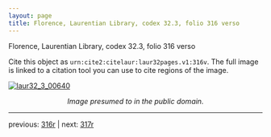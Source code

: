 ```yaml
---
layout: page
title: Florence, Laurentian Library, codex 32.3, folio 316 verso
---
```


Florence, Laurentian Library, codex 32.3, folio 316 verso

Cite this object as `urn:cite2:citelaur:laur32pages.v1:316v`.  The full image is linked to a citation tool you can use to cite regions of the image.

[![laur32_3_00640](http://www.homermultitext.org/iipsrv?IIIF=/project/homer/pyramidal/deepzoom/citelaur/laur32imgs/v1/laur32_3_00640.tif/full/800,/0/default.jpg)](http://www.homermultitext.org/ict2/?urn=urn:cite2:citelaur:laur32imgs.v1:laur32_3_00640) 

<p style="text-align: center; font-style: italic;">Image presumed to in the public domain.</p>

---

previous: [316r](../316r/) | next: [317r](../317r/)